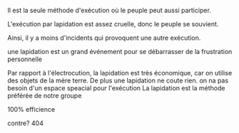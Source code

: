 Il est la seule méthode d'exécution où le peuple peut aussi participer. 

L'exécution par lapidation est assez cruelle, donc le peuple se souvient. 

Ainsi, il y a moins d'incidents qui provoquent une autre exécution.

une lapidation est un grand événement pour se débarrasser de la frustration personnelle

Par rapport à l'électrocution, la lapidation est très économique, car on utilise des objets de la mère terre. De plus une lapidation ne coute rien.
on na pas besoin d'un espace speacial pour l'exécution
La lapidation est la méthode préférée de notre groupe

100% efficience

contre?
404
